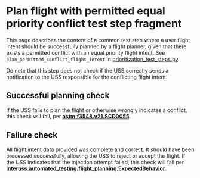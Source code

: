 # Plan flight with permitted equal priority conflict test step fragment

This page describes the content of a common test step where a user flight intent should be successfully planned by a
flight planner, given that there exists a permitted conflict with an equal priority flight intent.
See `plan_permitted_conflict_flight_intent` in [prioritization_test_steps.py](prioritization_test_steps.py).

Do note that this step does not check if the USS correctly sends a notification to the USS responsible for the
conflicting flight intent.

## Successful planning check

If the USS fails to plan the flight or otherwise wrongly indicates a conflict, this check will fail, per
**[astm.f3548.v21.SCD0055](../../requirements/astm/f3548/v21.md)**.

## Failure check

All flight intent data provided was complete and correct. It should have been processed successfully, allowing the USS
to reject or accept the flight. If the USS indicates that the injection attempt failed, this check will fail per
**[interuss.automated_testing.flight_planning.ExpectedBehavior](../../requirements/interuss/automated_testing/flight_planning.md)**.
